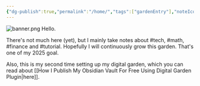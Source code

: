 ```yaml
---
{"dg-publish":true,"permalink":"/home/","tags":["gardenEntry"],"noteIcon":"1","created":"2025-01-01T23:45:07.235+08:00","updated":"2025-01-21T00:16:43.376+08:00"}
---
```


![banner.png](/img/user/assets/banner.png)
Hello.

There's not much here (yet), but I mainly take notes about #tech, #math, #finance and #tutorial. Hopefully I will continuously grow this garden. That's one of my 2025 goal.

Also, this is my second time setting up my digital garden, which you can read about [[How I Publish My Obsidian Vault For Free Using Digital Garden Plugin\|here]]. 

